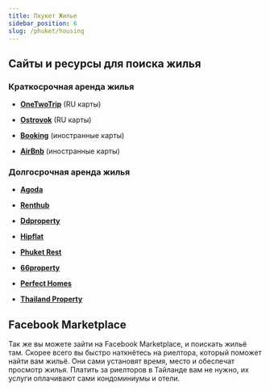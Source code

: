 ```yaml
---
title: Пхукет Жилье
sidebar_position: 6
slug: /phuket/housing
---
```



## Сайты и ресурсы для поиска жилья

### Краткосрочная аренда жилья

- [**OneTwoTrip**](https://www.onetwotrip.com/) (RU карты)

- [**Ostrovok**](https://ostrovok.ru/) (RU карты)

- [**Booking**](https://www.booking.com/) (иностранные карты)

- [**AirBnb**](https://www.airbnb.ru/) (иностранные карты)

### Долгосрочная аренда жилья

- [**Agoda**](https://www.agoda.com/ru-ru)

- [**Renthub**](https://www.renthub.in.th/en)

- [**Ddproperty**](https://www.ddproperty.com/en)

- [**Hipflat**](https://www.hipflat.co.th/en)

- [**Phuket Rest**](https://phuket.rest/)

- [**66property**](https://66property.com/property/condos-for-rent-chiang-mai/)

- [**Perfect Homes**](https://perfecthomes.co.th/)

- [**Thailand Property**](https://www.thailand-property.com/)

## Facebook Marketplace

Так же вы можете зайти на Facebook Marketplace, и поискать жильё там. Скорее всего вы быстро наткнётесь на риелтора, который поможет найти вам жильё. Они сами установят время, место и обеспечат просмотр жилья. Платить за риелторов в Тайланде вам не нужно, их услуги оплачивают сами кондоминиумы и отели.